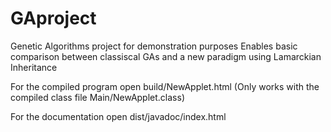 GAproject
=========

Genetic Algorithms project for demonstration purposes
Enables basic comparison between classiscal GAs and a new paradigm using Lamarckian Inheritance

For  the compiled program open build/NewApplet.html (Only works with the compiled class file Main/NewApplet.class)

For the documentation open dist/javadoc/index.html
